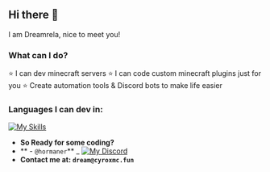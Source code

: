 ## Hi there 👋
I am Dreamrela, nice to meet you!

### What can I do?
⭐ I can dev minecraft servers
⭐ I can code custom minecraft plugins just for you
⭐ Create automation tools & Discord bots to make life easier

### Languages I can dev in:
[![My Skills](https://skillicons.dev/icons?i=js,html,css,java,python,maven)](https://skillicons.dev)

- **So Ready for some coding?**
- **                   - `@hormaner`**
_ [![My Discord](https://skillicons.dev/icons?i=discord)](https://skillicons.dev)
- **Contact me at: `dream@cyroxmc.fun`**
